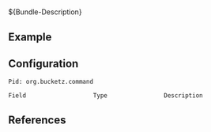 # 

${Bundle-Description}

## Example

## Configuration

	Pid: org.bucketz.command
	
	Field					Type				Description
		
	
## References

